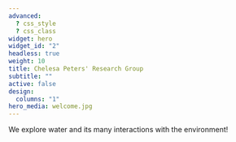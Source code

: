 ```yaml
---
advanced:
  ? css_style
  ? css_class
widget: hero
widget_id: "2"
headless: true
weight: 10
title: Chelesa Peters' Research Group
subtitle: ""
active: false
design:
  columns: "1"
hero_media: welcome.jpg
---
```

We explore water and its many interactions with the environment!